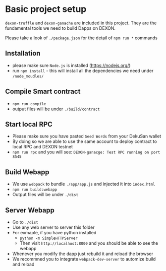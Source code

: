 # Basic project setup

`dexon-truffle` and `dexon-ganache` are included in this project.
They are the fundamental tools we need to build Dapps on DEXON.

Please take a look of `./package.json` for the detail of `npm run *` commands

## Installation

- please make sure `Node.js` is installed (https://nodejs.org/)
- run `npm install` - this will install all the dependencies we need under `/node_moudles/`

## Compile Smart contract
- `npm run compile`
- output files will be under `./build/contract`

## Start local RPC
- Please make sure you have pasted `Seed Words` from your DekuSan wallet
- By doing so we are able to use the same account to deploy contract to local RPC and DEXON testnet
- `npm run rpc` and you will see: `DEXON-ganacge: Test RPC running on port 8545`

## Build Webapp
- We use `webpack` to bundle `./app/app.js` and injected it into `index.html`
- `npm run build:webapp`
- Output files will be under `./dist`

## Server Webapp
- Go to `./dist`
- Use any web server to server this folder
- For exmaple, if you have python installed
    - `python -m SimpleHTTPServer`
    - Then visit `http://localhost:8000` and you should be able to see the webapp
- Whenever you modify the dapp just rebuild it and reload the browser
- We recommned you to integrate `webpack-dev-server` to automize build and reload
